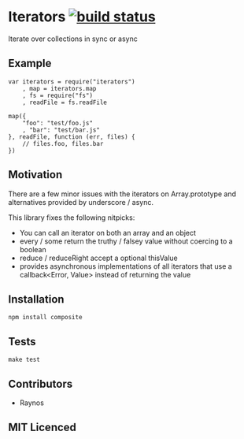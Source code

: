 # Iterators [![build status][1]][2]

Iterate over collections in sync or async

## Example

    var iterators = require("iterators")
        , map = iterators.map
        , fs = require("fs")
        , readFile = fs.readFile

    map({
        "foo": "test/foo.js"
        , "bar": "test/bar.js"
    }, readFile, function (err, files) {
        // files.foo, files.bar
    })

## Motivation

There are a few minor issues with the iterators on Array.prototype and alternatives provided by underscore / async.

This library fixes the following nitpicks:

 - You can call an iterator on both an array and an object
 - every / some return the truthy / falsey value without coercing to a boolean
 - reduce / reduceRight accept a optional thisValue
 - provides asynchronous implementations of all iterators that use a 
    callback<Error, Value> instead of returning the value

## Installation

`npm install composite`

## Tests

`make test`

## Contributors

 - Raynos

## MIT Licenced

  [1]: https://secure.travis-ci.org/Raynos/iterators.png
  [2]: http://travis-ci.org/Raynos/iterators 
  [3]: https://github.com/Raynos/iterators/tree/master/test